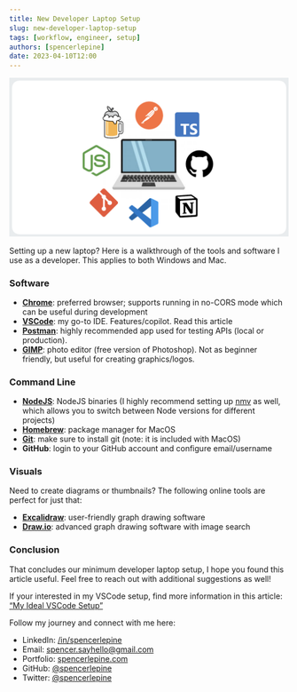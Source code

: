 ```yaml
---
title: New Developer Laptop Setup
slug: new-developer-laptop-setup
tags: [workflow, engineer, setup]
authors: [spencerlepine]
date: 2023-04-10T12:00
---
```


![Blog Post Thumbnail](./thumbnail.jpg)

Setting up a new laptop? Here is a walkthrough of the tools and software I use as a developer. This applies to both Windows and Mac.

### Software

- **[Chrome](https://www.google.com/chrome)**: preferred browser; supports running in no-CORS mode which can be useful during development
- **[VSCode](https://code.visualstudio.com/)**: my go-to IDE. Features/copilot. Read this article
- **[Postman](https://www.postman.com/)**: highly recommended app used for testing APIs (local or production).
- **[GIMP](https://www.gimp.org/)**: photo editor (free version of Photoshop). Not as beginner friendly, but useful for creating graphics/logos.

### Command Line

- **[NodeJS](https://nodejs.org/en/download)**: NodeJS binaries (I highly recommend setting up [nmv](https://github.com/nvm-sh/nvm) as well, which allows you to switch between Node
  versions for different projects)
- **[Homebrew](https://brew.sh/)**: package manager for MacOS
- **[Git](https://git-scm.com/)**: make sure to install git (note: it is included with MacOS)
- **GitHub**: login to your GitHub account and configure email/username

### Visuals

Need to create diagrams or thumbnails? The following online tools are perfect for just that:

- **[Excalidraw](https://excalidraw.com/)**: user-friendly graph drawing software
- **[Draw.io](https://app.diagrams.net)**: advanced graph drawing software with image search

### Conclusion

That concludes our minimum developer laptop setup, I hope you found this article useful. Feel free to reach out with additional suggestions as well!

If your interested in my VSCode setup, find more information in this article: [“My Ideal VSCode Setup”](https://spencerlepine.github.io/blog/vscode-setup)

Follow my journey and connect with me here:

- LinkedIn: [/in/spencerlepine](https://www.linkedin.com/in/spencerlepine/)
- Email: [spencer.sayhello@gmail.com](mailto:spencer.sayhello@gmail.com)
- Portfolio: [spencerlepine.com](https://spencerlepine.com)
- GitHub: [@spencerlepine](https://github.com/spencerlepine)
- Twitter: [@spencerlepine](https://twitter.com/spencerlepine)
